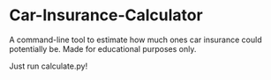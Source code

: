 # Car-Insurance-Calculator
A command-line tool to estimate how much ones car insurance could potentially be. Made for educational purposes only.

Just run calculate.py!
